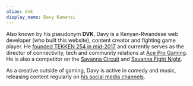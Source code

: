 ```yaml
---
alias: dvk
display_name: Davy Kamanzi
---
```

Also known by his pseudonym <strong>DVK</strong>, Davy is a Kenyan-Rwandese web developer (who built this website), content creator and fighting game player. He [founded TEKKEN 254 in mid-2017](/about.html) and currently serves as the director of connectivity, tech and community relations at [Ace Pro Gaming](https://aceprogaming.co.ke/). He is also a competitor on the <a href="/circuit/tekken/profile.html?id=4092983" target="_blank">Savanna Circuit</a> and <a href="/fight-night/profile.html?id=4092983" target="_blank">Savanna Fight Night</a>.

As a creative outside of gaming, Davy is active in comedy and music, releasing content regularly on [his social media channels](https://linktr.ee/davykamanzi).